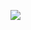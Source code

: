 [![](https://mermaid.ink/img/pako:eNp9VMtugzAQ_BXLJ9KWH0AoUpv2EKmRqka9cXHwBqyCndomEUqTb--CwQ2EhAv27OxrduFIU8WBRjQtmDGvgmWalYkk-CyUNKqAL0HiMCSfkAljde1sKyg3oEkYzkeGF8VsCzvGBRj_YpSVskpv8Do2rJkopvAFkwomoxj06BO0xftKjg4k5PFZa1a_I3h25ZxJ2b497pkFXhzHBLMrN09LNTALDg06ESQc3GlG9kpwz83A3iSurRYy81QOBYzDllcxT5fNOtZ_qy4ikayEMQYlSjUGKyl-KljyCa0aoc-kmca1Tozzxhy0w2goo6Y1lGoPdykmV50OS7lVwVCMQY9NBN9hHLMNTpeldj73sYS0pACZ2XwpVyihHrdp6x3c1aippsnT1dJU-jAld7-4x0FuTC0kfKhDn3ng1C_10IfDzua3UritvulwJy19oiVoHDXHr7kNkFCbA7ZKIzxypr8TmsgT8qodxy1-4wIT0mjLCgNPlFVWrWuZ0sjqCnpS90foWKc_goRYzg)](https://mermaid.live/edit#pako:eNp9VMtugzAQ_BXLJ9KWH0AoUpv2EKmRqka9cXHwBqyCndomEUqTb--CwQ2EhAv27OxrduFIU8WBRjQtmDGvgmWalYkk-CyUNKqAL0HiMCSfkAljde1sKyg3oEkYzkeGF8VsCzvGBRj_YpSVskpv8Do2rJkopvAFkwomoxj06BO0xftKjg4k5PFZa1a_I3h25ZxJ2b497pkFXhzHBLMrN09LNTALDg06ESQc3GlG9kpwz83A3iSurRYy81QOBYzDllcxT5fNOtZ_qy4ikayEMQYlSjUGKyl-KljyCa0aoc-kmca1Tozzxhy0w2goo6Y1lGoPdykmV50OS7lVwVCMQY9NBN9hHLMNTpeldj73sYS0pACZ2XwpVyihHrdp6x3c1aippsnT1dJU-jAld7-4x0FuTC0kfKhDn3ng1C_10IfDzua3UritvulwJy19oiVoHDXHr7kNkFCbA7ZKIzxypr8TmsgT8qodxy1-4wIT0mjLCgNPlFVWrWuZ0sjqCnpS90foWKc_goRYzg)